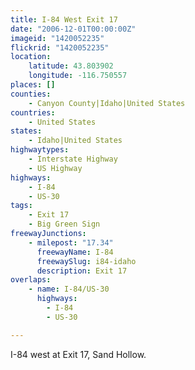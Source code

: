 ```yaml
---
title: I-84 West Exit 17
date: "2006-12-01T00:00:00Z"
imageid: "1420052235"
flickrid: "1420052235"
location:
    latitude: 43.803902
    longitude: -116.750557
places: []
counties:
    - Canyon County|Idaho|United States
countries:
    - United States
states:
    - Idaho|United States
highwaytypes:
    - Interstate Highway
    - US Highway
highways:
    - I-84
    - US-30
tags:
    - Exit 17
    - Big Green Sign
freewayJunctions:
    - milepost: "17.34"
      freewayName: I-84
      freewaySlug: i84-idaho
      description: Exit 17
overlaps:
    - name: I-84/US-30
      highways:
        - I-84
        - US-30

---
```

I-84 west at Exit 17, Sand Hollow.